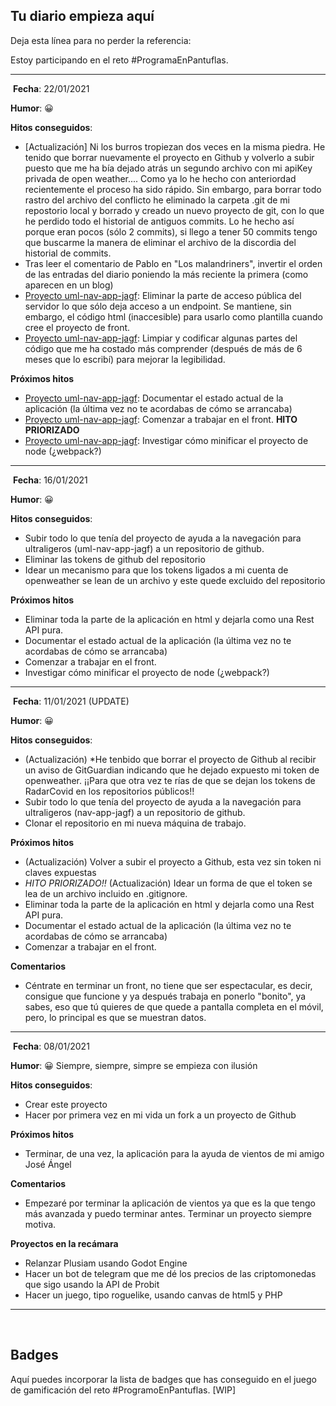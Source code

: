 ## **Tu diario empieza aquí**

Deja esta línea para no perder la referencia:

Estoy participando en el reto #ProgramaEnPantuflas.

---
​
**Fecha**: 22/01/2021

**Humor**: 😀

**Hitos conseguidos**:
- [Actualización] Ni los burros tropiezan dos veces en la misma piedra. He tenido que borrar nuevamente el proyecto en Github y volverlo a subir puesto que me ha bía dejado atrás un segundo archivo con mi apiKey privada de open weather.... Como ya lo he hecho con anteriordad recientemente el proceso ha sido rápido. Sin embargo, para borrar todo rastro del archivo del conflicto he eliminado la carpeta .git de mi repostorio local y borrado y creado un nuevo proyecto de git, con lo que he perdido todo el historial de antiguos commits. Lo he hecho así porque eran pocos (sólo 2 commits), si llego a tener 50 commits tengo que buscarme la manera de eliminar el archivo de la discordia del historial de commits. 
- Tras leer el comentario de Pablo en "Los malandriners", invertir el orden de las entradas del diario poniendo la más reciente la primera (como aparecen en un blog)
- [Proyecto uml-nav-app-jagf](https://github.com/ThePinkDeveloper/uml-nav-aid-jagf): Eliminar la parte de acceso pública del servidor lo que sólo deja acceso a un endpoint. Se mantiene, sin embargo, el código html (inaccesible) para usarlo como plantilla cuando cree el proyecto de front.
- [Proyecto uml-nav-app-jagf](https://github.com/ThePinkDeveloper/uml-nav-aid-jagf): Limpiar y codificar algunas partes del código que me ha costado más comprender (después de más de 6 meses que lo escribí) para  mejorar la legibilidad.

**Próximos hitos**
- [Proyecto uml-nav-app-jagf](https://github.com/ThePinkDeveloper/uml-nav-aid-jagf): Documentar el estado actual de la aplicación (la última vez no te acordabas de cómo se arrancaba)
- [Proyecto uml-nav-app-jagf](https://github.com/ThePinkDeveloper/uml-nav-aid-jagf): Comenzar a trabajar en el front. **HITO PRIORIZADO**
- [Proyecto uml-nav-app-jagf](https://github.com/ThePinkDeveloper/uml-nav-aid-jagf): Investigar cómo minificar el proyecto de node (¿webpack?)

---
​
**Fecha**: 16/01/2021

**Humor**: 😀

**Hitos conseguidos**:
- Subir todo lo que tenía del proyecto de ayuda a la navegación para ultraligeros (uml-nav-app-jagf) a un repositorio de github.
- Eliminar las tokens de github del repositorio
- Idear un mecanismo para que los tokens ligados a mi cuenta de openweather se lean de un archivo y este quede excluido del repositorio

**Próximos hitos**
- Eliminar toda la parte de la aplicación en html y dejarla como una Rest API pura.
- Documentar el estado actual de la aplicación (la última vez no te acordabas de cómo se arrancaba)
- Comenzar a trabajar en el front.
- Investigar cómo minificar el proyecto de node (¿webpack?)

---
​
**Fecha**: 11/01/2021 (UPDATE)

**Humor**: 😀

**Hitos conseguidos**:
- (Actualización) *He tenbido que borrar el proyecto de Github al recibir un aviso de GitGuardian indicando que he dejado expuesto mi token de openweather. ¡¡Para que otra vez te rías de que se dejan los tokens de RadarCovid en los repositorios públicos!!
- Subir todo lo que tenía del proyecto de ayuda a la navegación para ultraligeros (nav-app-jagf) a un repositorio de github.
- Clonar el repositorio en mi nueva máquina de trabajo.

**Próximos hitos**
- (Actualización) Volver a subir el proyecto a Github, esta vez sin token ni claves expuestas
- *HITO PRIORIZADO!!* (Actualización) Idear un forma de que el token se lea de un archivo incluido en .gitignore.
- Eliminar toda la parte de la aplicación en html y dejarla como una Rest API pura.
- Documentar el estado actual de la aplicación (la última vez no te acordabas de cómo se arrancaba)
- Comenzar a trabajar en el front.

**Comentarios**
- Céntrate en terminar un front, no tiene que ser espectacular, es decir, consigue que funcione y ya después trabaja en ponerlo "bonito", ya sabes, eso que tú quieres de que quede a pantalla completa en el móvil, pero, lo principal es que se muestran datos.

---
​
**Fecha**: 08/01/2021

**Humor**: 😀 Siempre, siempre, simpre se empieza con ilusión

**Hitos conseguidos**:
- Crear este proyecto
- Hacer por primera vez en mi vida un fork a un proyecto de Github

**Próximos hitos**
- Terminar, de una vez, la aplicación para la ayuda de vientos de mi amigo José Ángel

**Comentarios**
- Empezaré por terminar la aplicación de vientos ya que es la que tengo más avanzada y puedo terminar antes. Terminar un proyecto siempre motiva.

**Proyectos en la recámara**
- Relanzar Plusiam usando Godot Engine
- Hacer un bot de telegram que me dé los precios de las criptomonedas que sigo usando la API de Probit
- Hacer un juego, tipo roguelike, usando canvas de html5 y PHP

---
​
## **Badges**

Aquí puedes incorporar la lista de badges que has conseguido en el juego de gamificación del reto #ProgramoEnPantuflas.
\[WIP\]
